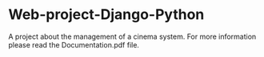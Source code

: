 # Web-project-Django-Python
A project about the management of a cinema system. For more information please read the Documentation.pdf file. 
